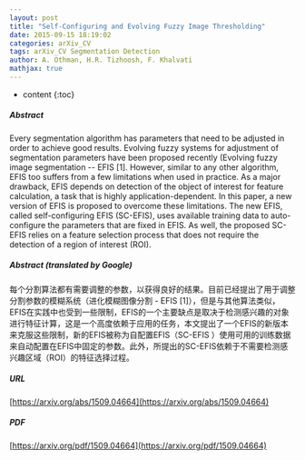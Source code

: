 ```yaml
---
layout: post
title: "Self-Configuring and Evolving Fuzzy Image Thresholding"
date: 2015-09-15 18:19:02
categories: arXiv_CV
tags: arXiv_CV Segmentation Detection
author: A. Othman, H.R. Tizhoosh, F. Khalvati
mathjax: true
---
```


* content
{:toc}

##### Abstract
Every segmentation algorithm has parameters that need to be adjusted in order to achieve good results. Evolving fuzzy systems for adjustment of segmentation parameters have been proposed recently (Evolving fuzzy image segmentation -- EFIS [1]. However, similar to any other algorithm, EFIS too suffers from a few limitations when used in practice. As a major drawback, EFIS depends on detection of the object of interest for feature calculation, a task that is highly application-dependent. In this paper, a new version of EFIS is proposed to overcome these limitations. The new EFIS, called self-configuring EFIS (SC-EFIS), uses available training data to auto-configure the parameters that are fixed in EFIS. As well, the proposed SC-EFIS relies on a feature selection process that does not require the detection of a region of interest (ROI).

##### Abstract (translated by Google)
每个分割算法都有需要调整的参数，以获得良好的结果。目前已经提出了用于调整分割参数的模糊系统（进化模糊图像分割 -  EFIS [1]），但是与其他算法类似，EFIS在实践中也受到一些限制，EFIS的一个主要缺点是取决于检测感兴趣的对象进行特征计算，这是一个高度依赖于应用的任务，本文提出了一个EFIS的新版本来克服这些限制，新的EFIS被称为自配置EFIS（SC-EFIS ）使用可用的训练数据来自动配置在EFIS中固定的参数。此外，所提出的SC-EFIS依赖于不需要检测感兴趣区域（ROI）的特征选择过程。

##### URL
[https://arxiv.org/abs/1509.04664](https://arxiv.org/abs/1509.04664)

##### PDF
[https://arxiv.org/pdf/1509.04664](https://arxiv.org/pdf/1509.04664)

